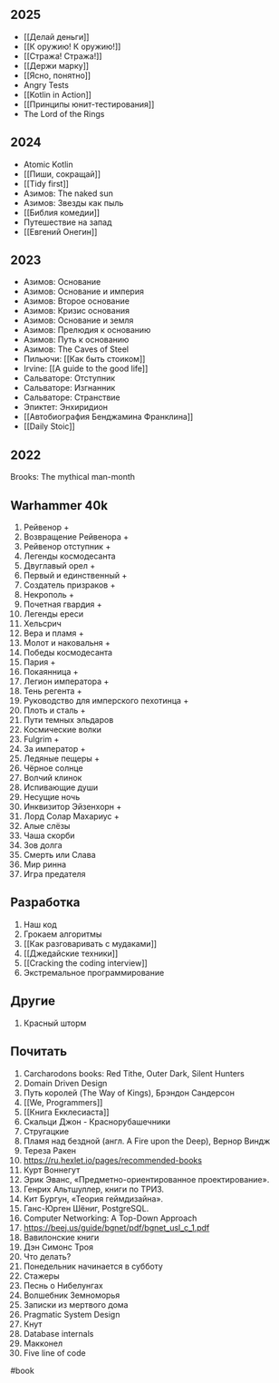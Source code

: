 ## 2025

- [[Делай деньги]]
- [[К оружию! К оружию!]]
- [[Стража! Стража!]]
- [[Держи марку]]
- [[Ясно, понятно]]
- Angry Tests
- [[Kotlin in Action]]
- [[Принципы юнит-тестирования]]
- The Lord of the Rings

## 2024

- Atomic Kotlin
- [[Пиши, сокращай]]
- [[Tidy first]]
- Азимов: The naked sun
- Азимов: Звезды как пыль
- [[Библия комедии]]
- Путешествие на запад
- [[Евгений Онегин]]

## 2023

- Азимов: Основание
- Азимов: Основание и империя 
- Азимов: Второе основание 
- Азимов: Кризис основания 
- Азимов: Основание и земля
- Азимов: Прелюдия к основанию 
- Азимов: Путь к основанию
- Азимов: The Caves of Steel
- Пильючи: [[Как быть стоиком]]
- Irvine: [[A guide to the good life]]
- Сальваторе: Отступник
- Сальваторе: Изгнанник
- Сальваторе: Странствие 
- Эпиктет: Энхиридион
- [[Автобиография Бенджамина Франклина]]
- [[Daily Stoic]]

## 2022

Brooks: The mythical man-month

## Warhammer 40k
1. Рейвенор +
2. Возвращение Рейвенора +
3. Рейвенор отступник +
4. Легенды космодесанта 
5. Двуглавый орел +
6. Первый и единственный +
7. Создатель призраков +
8. Некрополь +
9. Почетная гвардия +
10. Легенды ереси 
11. Хельсрич
12. Вера и пламя +
13. Молот и наковальня +
14. Победы космодесанта
15. Пария +
16. Покаянница +
17. Легион императора +
18. Тень регента +
19. Руководство для имперского пехотинца +
20. Плоть и сталь +
21. Пути темных эльдаров
22. Космические волки
23. Fulgrim +
24. За император +
25. Ледяные пещеры +
26. Чёрное солнце 
27. Волчий клинок
28. Испивающие души
29. Несущие ночь
30. Инквизитор Эйзенхорн +
31. Лорд Солар Махариус +
32. Алые слёзы 
33. Чаша скорби
34. Зов долга
35. Смерть или Слава 
36. Мир ринна
37. Игра предателя 

## Разработка

1. Наш код
2. Грокаем алгоритмы
3. [[Как разговаривать с мудаками]]
4. [[Джедайские техники]]
5. [[Cracking the coding interview]]
6. Экстремальное  программирование

## Другие
1. Красный шторм

## Почитать

1. Carcharodons books: Red Tithe, Outer Dark, Silent Hunters
2. Domain Driven Design
3. Путь королей (The Way of Kings), Брэндон Сандерсон
4. [[We, Programmers]]
5. [[Книга Екклесиаста]]
6. Скальци Джон - Краснорубашечники
7. Стругацкие
8. Пламя над бездной (англ. A Fire upon the Deep), Вернор Виндж
9. Тереза Ракен
10. https://ru.hexlet.io/pages/recommended-books
11. Курт Воннегут
12. Эрик Эванс, «Предметно-ориентированное проектирование».
13. Генрих Альтшуллер, книги по ТРИЗ. 
14. Кит Бургун, «Теория геймдизайна».
15. Ганс-Юрген Шёниг, PostgreSQL. 
16. Computer Networking: A Top-Down Approach
17. https://beej.us/guide/bgnet/pdf/bgnet_usl_c_1.pdf
18. Вавилонские книги
19. Дэн Симонс Троя
20. Что делать?
21. Понедельник начинается в субботу
22. Стажеры
23. Песнь о Нибелунгах
24. Волшебник Земноморья
25. Записки из мертвого дома
26. Pragmatic System Design
27. Кнут
28. Database internals
29. Макконел
30. Five line of code

#book